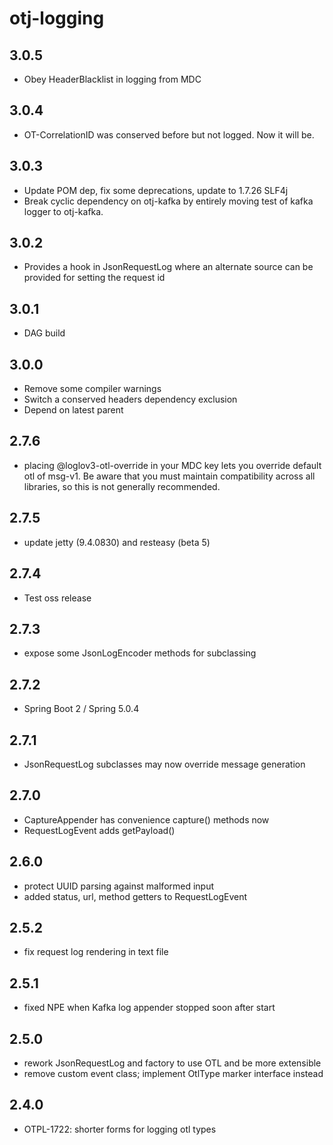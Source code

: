 otj-logging
===========

3.0.5
-----
* Obey HeaderBlacklist in logging from MDC

3.0.4
-----
* OT-CorrelationID was conserved before but not logged. Now it will be.

3.0.3
------
* Update POM dep, fix some deprecations, update to 1.7.26 SLF4j
* Break cyclic dependency on otj-kafka by entirely moving test of kafka logger to otj-kafka.

3.0.2
-----
* Provides a hook in JsonRequestLog where an alternate source can be provided for setting the request id

3.0.1
-----
* DAG build

3.0.0
-----
* Remove some compiler warnings
* Switch a conserved headers dependency exclusion
* Depend on latest parent

2.7.6
----
* placing @loglov3-otl-override in your MDC key lets you override default otl of msg-v1.
Be aware that you must maintain compatibility across all libraries, so this is not generally recommended.

2.7.5
-----
* update jetty (9.4.0830) and resteasy (beta 5)

2.7.4
-----
* Test oss release

2.7.3
-----
* expose some JsonLogEncoder methods for subclassing

2.7.2
-----
* Spring Boot 2 / Spring 5.0.4

2.7.1
-----

* JsonRequestLog subclasses may now override message generation

2.7.0
-----

* CaptureAppender has convenience capture() methods now
* RequestLogEvent adds getPayload()

2.6.0
-----

* protect UUID parsing against malformed input
* added status, url, method getters to RequestLogEvent

2.5.2
-----

* fix request log rendering in text file

2.5.1
-----

* fixed NPE when Kafka log appender stopped soon after start

2.5.0
-----

* rework JsonRequestLog and factory to use OTL and be more extensible
* remove custom event class; implement OtlType marker interface instead

2.4.0
-----

* OTPL-1722: shorter forms for logging otl types
